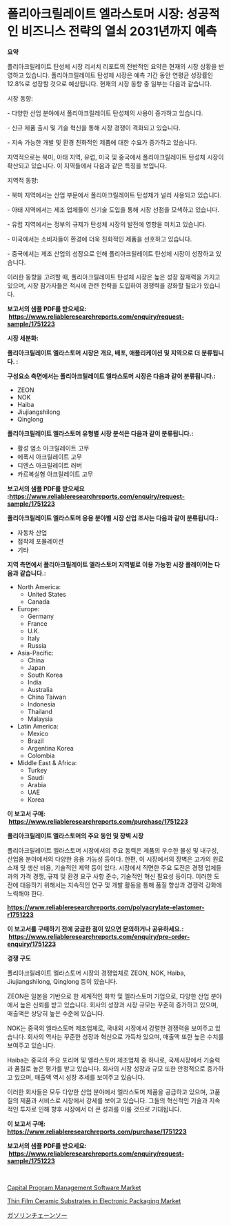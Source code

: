 <p><h1>폴리아크릴레이트 엘라스토머 시장: 성공적인 비즈니스 전략의 열쇠 2031년까지 예측</h1></p><p><strong>요약</strong></p>
<p><p>폴리아크릴레이트 탄성체 시장 리서치 리포트의 전반적인 요약은 현재의 시장 상황을 반영하고 있습니다. 폴리아크릴레이트 탄성체 시장은 예측 기간 동안 연평균 성장률인 12.8%로 성장할 것으로 예상됩니다. 현재의 시장 동향 중 일부는 다음과 같습니다.</p><p>시장 동향:</p><p>- 다양한 산업 분야에서 폴리아크릴레이트 탄성체의 사용이 증가하고 있습니다.</p><p>- 신규 제품 출시 및 기술 혁신을 통해 시장 경쟁이 격화되고 있습니다.</p><p>- 지속 가능한 개발 및 환경 친화적인 제품에 대한 수요가 증가하고 있습니다.</p><p>지역적으로는 북미, 아태 지역, 유럽, 미국 및 중국에서 폴리아크릴레이트 탄성체 시장이 확산되고 있습니다. 이 지역들에서 다음과 같은 특징을 보입니다.</p><p>지역적 동향:</p><p>- 북미 지역에서는 산업 부문에서 폴리아크릴레이트 탄성체가 널리 사용되고 있습니다.</p><p>- 아태 지역에서는 제조 업체들이 신기술 도입을 통해 시장 선점을 모색하고 있습니다.</p><p>- 유럽 지역에서는 정부의 규제가 탄성체 시장의 발전에 영향을 미치고 있습니다.</p><p>- 미국에서는 소비자들이 환경에 더욱 친화적인 제품을 선호하고 있습니다.</p><p>- 중국에서는 제조 산업의 성장으로 인해 폴리아크릴레이트 탄성체 시장이 성장하고 있습니다.</p><p>이러한 동향을 고려할 때, 폴리아크릴레이트 탄성체 시장은 높은 성장 잠재력을 가지고 있으며, 시장 참가자들은 적시에 관련 전략을 도입하여 경쟁력을 강화할 필요가 있습니다.</p></p>
<p><strong>보고서의 샘플 PDF를 받으세요: &nbsp;<a href="https://www.reliableresearchreports.com/enquiry/request-sample/1751223">https://www.reliableresearchreports.com/enquiry/request-sample/1751223</a></strong></p>
<p><strong>시장 세분화:</strong></p>
<p><strong> 폴리아크릴레이트 엘라스토머 시장은 개요, 배포, 애플리케이션 및 지역으로 더 분류됩니다. :</strong></p>
<p><strong>구성요소 측면에서는 폴리아크릴레이트 엘라스토머 시장은 다음과 같이 분류됩니다.:</strong></p>
<p><ul><li>ZEON</li><li>NOK</li><li>Haiba</li><li>Jiujiangshilong</li><li>Qinglong</li></ul></p>
<p><strong> 폴리아크릴레이트 엘라스토머 유형별 시장 분석은 다음과 같이 분류됩니다.:</strong></p>
<p><ul><li>활성 염소 아크릴레이트 고무</li><li>에폭시 아크릴레이트 고무</li><li>디엔스 아크릴레이트 러버</li><li>카르복실형 아크릴레이트 고무</li></ul></p>
<p><strong>보고서의 샘플 PDF를 받으세요 :<a href="https://www.reliableresearchreports.com/enquiry/request-sample/1751223">https://www.reliableresearchreports.com/enquiry/request-sample/1751223</a></strong></p>
<p><strong> 폴리아크릴레이트 엘라스토머 응용 분야별 시장 산업 조사는 다음과 같이 분류됩니다.:</strong></p>
<p><ul><li>자동차 산업</li><li>접착제 포뮬레이션</li><li>기타</li></ul></p>
<p><strong>지역 측면에서 폴리아크릴레이트 엘라스토머 지역별로 이용 가능한 시장 플레이어는 다음과 같습니다.:</strong></p>
<p><ul>
    <li>
        North America:
        <ul>
            <li>United States</li>
            <li>Canada</li>
        </ul>
    </li>
    <li>
        Europe:
        <ul>
            <li>Germany</li>
            <li>France</li>
            <li>U.K.</li>
            <li>Italy</li>
            <li>Russia</li>
        </ul>
    </li>
    <li>
        Asia-Pacific:
        <ul>
            <li>China</li>
            <li>Japan</li>
            <li>South Korea</li>
            <li>India</li>
            <li>Australia</li>
            <li>China Taiwan</li>
            <li>Indonesia</li>
            <li>Thailand</li>
            <li>Malaysia</li>
        </ul>
    </li>
    <li>
        Latin America:
        <ul>
            <li>Mexico</li>
            <li>Brazil</li>
            <li>Argentina Korea</li>
            <li>Colombia</li>
        </ul>
    </li>
    <li>
        Middle East & Africa:
        <ul>
            <li>Turkey</li>
            <li>Saudi</li>
            <li>Arabia</li>
            <li>UAE</li>
            <li>Korea</li>
        </ul>
    </li>
    </ul></p>
<p><strong>이 보고서 구매: &nbsp;<a href="https://www.reliableresearchreports.com/purchase/1751223">https://www.reliableresearchreports.com/purchase/1751223</a></strong></p>
<p><strong>폴리아크릴레이트 엘라스토머의 주요 동인 및 장벽 시장</strong></p>
<p><p>폴리아크릴레이트 엘라스토머 시장에서의 주요 동력은 제품의 우수한 물성 및 내구성, 산업용 분야에서의 다양한 응용 가능성 등이다. 한편, 이 시장에서의 장벽은 고가의 원료 소재 및 생산 비용, 기술적인 제약 등이 있다. 시장에서 직면한 주요 도전은 경쟁 업체들과의 가격 경쟁, 규제 및 환경 요구 사항 준수, 기술적인 혁신 필요성 등이다. 이러한 도전에 대응하기 위해서는 지속적인 연구 및 개발 활동을 통해 품질 향상과 경쟁력 강화에 노력해야 한다.</p></p>
<p><strong><a href="https://www.reliableresearchreports.com/polyacrylate-elastomer-r1751223">https://www.reliableresearchreports.com/polyacrylate-elastomer-r1751223</a></strong></p>
<p><strong>이 보고서를 구매하기 전에 궁금한 점이 있으면 문의하거나 공유하세요.: &nbsp;<a href="https://www.reliableresearchreports.com/enquiry/pre-order-enquiry/1751223">https://www.reliableresearchreports.com/enquiry/pre-order-enquiry/1751223</a></strong></p>
<p><strong>경쟁 구도</strong></p>
<p><p>폴리아크릴레이트 엘라스토머 시장의 경쟁업체로 ZEON, NOK, Haiba, Jiujiangshilong, Qinglong 등이 있습니다. </p><p>ZEON은 일본을 기반으로 한 세계적인 화학 및 엘라스토머 기업으로, 다양한 산업 분야에서 높은 신뢰를 받고 있습니다. 회사의 성장과 시장 규모는 꾸준히 증가하고 있으며, 매출액은 상당히 높은 수준에 있습니다.</p><p>NOK는 중국의 엘라스토머 제조업체로, 국내외 시장에서 강렬한 경쟁력을 보여주고 있습니다. 회사의 역사는 꾸준한 성장과 혁신으로 가득차 있으며, 매출액 또한 높은 수치를 보여주고 있습니다.</p><p>Haiba는 중국의 주요 포리머 및 엘라스토머 제조업체 중 하나로, 국제시장에서 기술력과 품질로 높은 평가를 받고 있습니다. 회사의 시장 성장과 규모 또한 안정적으로 증가하고 있으며, 매출액 역시 성장 추세를 보여주고 있습니다.</p><p>이러한 회사들은 모두 다양한 산업 분야에서 엘라스토머 제품을 공급하고 있으며, 고품질의 제품과 서비스로 시장에서 강세를 보이고 있습니다. 그들의 혁신적인 기술과 지속적인 투자로 인해 향후 시장에서 더 큰 성과를 이룰 것으로 기대됩니다.</p></p>
<p><strong>이 보고서 구매: &nbsp; <a href="https://www.reliableresearchreports.com/purchase/1751223">https://www.reliableresearchreports.com/purchase/1751223</a></strong></p>
<p><strong>보고서의 샘플 PDF를 받으세요: &nbsp;<a href="https://www.reliableresearchreports.com/enquiry/request-sample/1751223">https://www.reliableresearchreports.com/enquiry/request-sample/1751223</a></strong><strong></strong></p>
<p>&nbsp;</p>
<p><p><a href="https://github.com/okotobwrhuteie/Market-Research-Report-List-2/blob/main/capital-program-management-software-market.md">Capital Program Management Software Market</a></p><p><a href="https://pretty-mail-caf.notion.site/Thin-Film-Ceramic-Substrates-in-Electronic-Packaging-Market-Comprehensive-Assessment-by-Type-Appli-4b8df78ec2444abf83788e06d706863b">Thin Film Ceramic Substrates in Electronic Packaging Market</a></p><p><a href="https://github.com/SarahFahey88/Market-Research-Report-List-1/blob/main/999900325401.md">ガソリンチェーンソー</a></p></p>